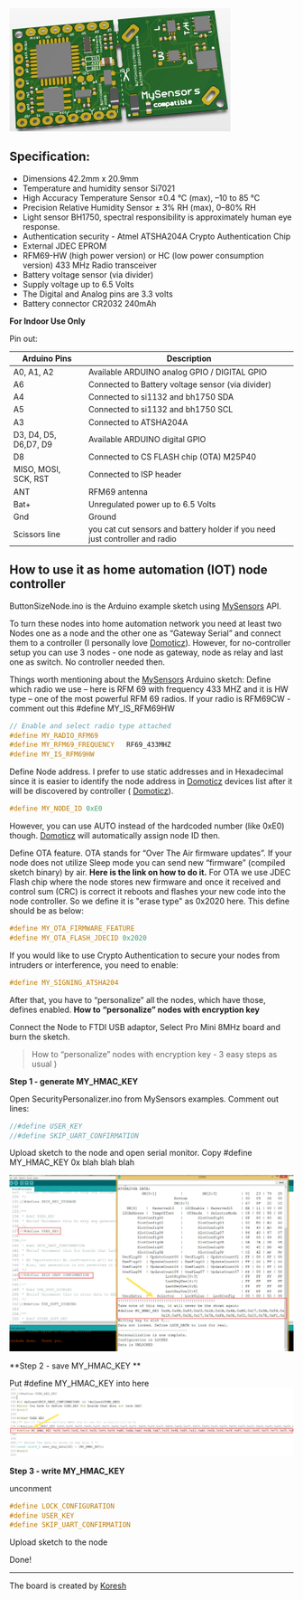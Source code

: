 

![enter image description here](https://github.com/EasySensors/ButtonSizeNode/blob/master/pics/bttnsz.jpg?raw=true)
## Specification: ##
 - Dimensions 42.2mm x 20.9mm
 - Temperature and humidity sensor Si7021 
 - High Accuracy Temperature Sensor ±0.4 °C (max), –10 to 85 °C
 - Precision Relative Humidity Sensor ± 3% RH (max), 0–80% RH
 - Light sensor BH1750,  spectral responsibility is approximately human eye response.
 - Authentication security - Atmel ATSHA204A Crypto Authentication Chip
 - External JDEC EPROM
 - RFM69-HW (high power version) or HC (low power consumption version) 433 MHz Radio transceiver
 - Battery voltage sensor (via divider)
 - Supply voltage up to 6.5 Volts
 - The Digital and Analog pins are 3.3 volts
 - Battery connector CR2032 240mAh
 

**For Indoor Use Only**
 
 Pin out: 


Arduino Pins|	Description
------------|--------------
A0, A1, A2 |	Available ARDUINO analog GPIO / DIGITAL GPIO
A6 |	Connected to Battery voltage sensor (via divider)
A4 |	Connected to si1132 and bh1750 SDA 
A5 |	Connected to si1132 and bh1750 SCL
A3 |	Connected to  ATSHA204A
D3, D4, D5, D6,D7, D9 |	Available ARDUINO digital GPIO
D8 |	Connected to CS FLASH chip (OTA) M25P40
MISO, MOSI, SCK, RST |	Connected to ISP header
ANT |	RFM69 antenna
Bat+ | Unregulated power up to 6.5 Volts
Gnd | Ground
Scissors line | you cat cut sensors and battery holder if you need just controller and radio


How to use it as home automation (IOT) node controller
------------------------------------------------------


ButtonSizeNode.ino is the Arduino example sketch using [MySensors](https://www.mysensors.org/) API. 

To turn these nodes into home automation network you need at least two Nodes one as a node and the other one as “Gateway Serial” and connect them to a controller (I personally love [Domoticz](https://domoticz.com/)). However, for no-controller setup you can use 3 nodes - one node as gateway, node as relay and last one as switch. No controller needed then.

Things worth mentioning about the  [MySensors](https://www.mysensors.org/) Arduino sketch:
Define which radio we use – here is RFM 69 with frequency 433 MHZ and it is HW type – one of the most powerful RFM 69 radios.  If your radio is RFM69CW - comment out this  #define MY_IS_RFM69HW 
```c++
// Enable and select radio type attached
#define MY_RADIO_RFM69
#define MY_RFM69_FREQUENCY   RF69_433MHZ
#define MY_IS_RFM69HW
```
Define Node address. I prefer to use static addresses and in Hexadecimal since it is easier to identify the node address in  [Domoticz](https://domoticz.com/) devices list after it will be discovered by controller ( [Domoticz](https://domoticz.com/)).
```c++
#define MY_NODE_ID 0xE0
```
However, you can use AUTO instead of the hardcoded number (like 0xE0) though.  [Domoticz](https://domoticz.com/) will automatically assign node ID then.

Define OTA feature. OTA stands for “Over The Air firmware updates”. If your node does not utilize Sleep mode you can send new “firmware” (compiled sketch binary) by air. **Here is the link on how to do it.**
For OTA we use JDEC Flash chip where the node stores new firmware and once it received and control sum (CRC) is correct it reboots and flashes your new code into the node controller. So we define it is "erase type" as 0x2020 here. This define should be as below: 

```c++
#define MY_OTA_FIRMWARE_FEATURE
#define MY_OTA_FLASH_JDECID 0x2020
```
If you would like to use Crypto Authentication to secure your nodes from intruders or interference, you need to enable:

```c++
#define MY_SIGNING_ATSHA204
```
After that, you have to “personalize” all the nodes, which have those, defines enabled. **How to “personalize” nodes with encryption key**

Connect the Node to FTDI USB adaptor, Select Pro Mini 8MHz board and burn the sketch.


> How to “personalize” nodes with encryption key - 3 easy steps as usual )


**Step 1 - generate MY_HMAC_KEY**

Open SecurityPersonalizer.ino from MySensors examples.
 Comment out lines:
```c++
//#define USER_KEY
//#define SKIP_UART_CONFIRMATION
```
Upload sketch to the node and open serial monitor. Copy #define MY_HMAC_KEY 0x blah blah blah

![open serial monitor and copy #define MY_HMAC_KEY 0x blah blah blah](https://github.com/EasySensors/ButtonSizeNode/blob/master/pics/personalization.jpg?raw=true)

**Step 2 - save MY_HMAC_KEY **

Put #define MY_HMAC_KEY  into here 
![Put it here ](https://github.com/EasySensors/ButtonSizeNode/blob/master/pics/personalization1.jpg?raw=true)

**Step 3 - write MY_HMAC_KEY**

unconment
```c++
#define LOCK_CONFIGURATION
#define USER_KEY
#define SKIP_UART_CONFIRMATION
```
Upload sketch to the node 

Done!


----------


The board is created by  [Koresh](https://www.openhardware.io/user/143/projects/Koresh) 